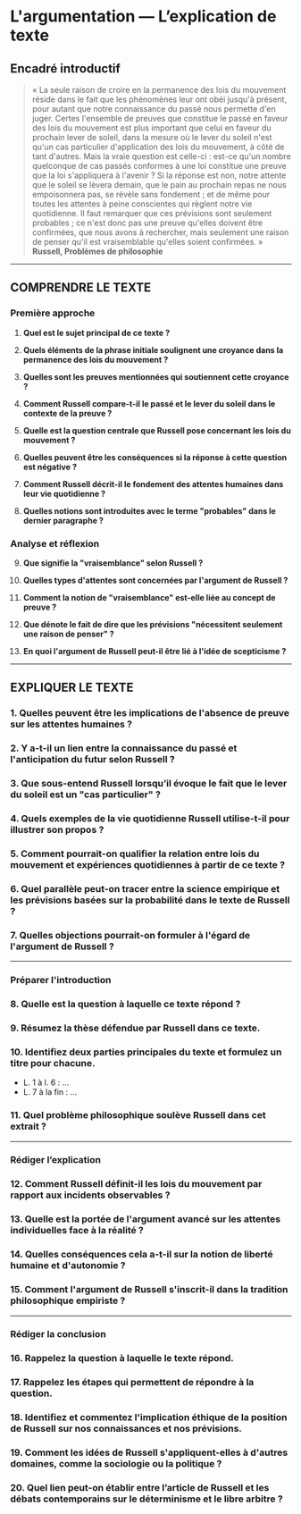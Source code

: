 # L'argumentation — L’explication de texte

## Encadré introductif
> « La seule raison de croire en la permanence des lois du mouvement réside dans le fait que les phénomènes leur ont obéi jusqu'à présent, pour autant que notre connaissance du passé nous permette d'en juger. Certes l'ensemble de preuves que constitue le passé en faveur des lois du mouvement est plus important que celui en faveur du prochain lever de soleil, dans la mesure où le lever du soleil n'est qu'un cas particulier d'application des lois du mouvement, à côté de tant d'autres. Mais la vraie question est celle-ci : est-ce qu'un nombre quelconque de cas passés conformes à une loi constitue une preuve que la loi s'appliquera à l'avenir ? Si la réponse est non, notre attente que le soleil se lèvera demain, que le pain au prochain repas ne nous empoisonnera pas, se révèle sans fondement ; et de même pour toutes les attentes à peine conscientes qui règlent notre vie quotidienne. Il faut remarquer que ces prévisions sont seulement probables ; ce n'est donc pas une preuve qu'elles doivent être confirmées, que nous avons à rechercher, mais seulement une raison de penser qu'il est vraisemblable qu'elles soient confirmées. »  
> **Russell, Problèmes de philosophie**

---

## COMPRENDRE LE TEXTE

### Première approche

1. **Quel est le sujet principal de ce texte ?**

2. **Quels éléments de la phrase initiale soulignent une croyance dans la permanence des lois du mouvement ?**

3. **Quelles sont les preuves mentionnées qui soutiennent cette croyance ?**

4. **Comment Russell compare-t-il le passé et le lever du soleil dans le contexte de la preuve ?**

5. **Quelle est la question centrale que Russell pose concernant les lois du mouvement ?**

6. **Quelles peuvent être les conséquences si la réponse à cette question est négative ?**

7. **Comment Russell décrit-il le fondement des attentes humaines dans leur vie quotidienne ?**

8. **Quelles notions sont introduites avec le terme "probables" dans le dernier paragraphe ?**

### Analyse et réflexion

9. **Que signifie la "vraisemblance" selon Russell ?**

10. **Quelles types d'attentes sont concernées par l'argument de Russell ?**

11. **Comment la notion de "vraisemblance" est-elle liée au concept de preuve ?**

12. **Que dénote le fait de dire que les prévisions "nécessitent seulement une raison de penser" ?**

13. **En quoi l'argument de Russell peut-il être lié à l'idée de scepticisme ?**

---

## EXPLIQUER LE TEXTE

### 1. Quelles peuvent être les implications de l'absence de preuve sur les attentes humaines ? 

### 2. Y a-t-il un lien entre la connaissance du passé et l'anticipation du futur selon Russell ? 

### 3. Que sous-entend Russell lorsqu’il évoque le fait que le lever du soleil est un "cas particulier" ? 

### 4. Quels exemples de la vie quotidienne Russell utilise-t-il pour illustrer son propos ? 

### 5. Comment pourrait-on qualifier la relation entre lois du mouvement et expériences quotidiennes à partir de ce texte ?

### 6. Quel parallèle peut-on tracer entre la science empirique et les prévisions basées sur la probabilité dans le texte de Russell ? 

### 7. Quelles objections pourrait-on formuler à l'égard de l'argument de Russell ?

---

### Préparer l'introduction

### 8. Quelle est la question à laquelle ce texte répond ? 

### 9. Résumez la thèse défendue par Russell dans ce texte. 

### 10. Identifiez deux parties principales du texte et formulez un titre pour chacune.  
- L. 1 à l. 6 : …  
- L. 7 à la fin : … 

### 11. Quel problème philosophique soulève Russell dans cet extrait ?

---

### Rédiger l’explication

### 12. Comment Russell définit-il les lois du mouvement par rapport aux incidents observables ? 

### 13. Quelle est la portée de l'argument avancé sur les attentes individuelles face à la réalité ? 

### 14. Quelles conséquences cela a-t-il sur la notion de liberté humaine et d'autonomie ? 

### 15. Comment l'argument de Russell s'inscrit-il dans la tradition philosophique empiriste ?

---

### Rédiger la conclusion

### 16. Rappelez la question à laquelle le texte répond. 

### 17. Rappelez les étapes qui permettent de répondre à la question. 

### 18. Identifiez et commentez l'implication éthique de la position de Russell sur nos connaissances et nos prévisions. 

### 19. Comment les idées de Russell s'appliquent-elles à d'autres domaines, comme la sociologie ou la politique ? 

### 20. Quel lien peut-on établir entre l’article de Russell et les débats contemporains sur le déterminisme et le libre arbitre ? 